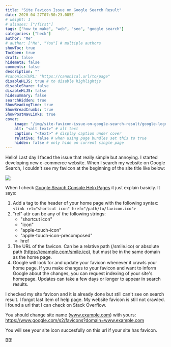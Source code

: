 ```yaml
---
title: "Site Favicon Issue on Google Search Result"
date: 2020-04-27T07:50:23.085Z
# weight: 1
# aliases: ["/first"]
tags: ["how to make", "web", "seo", "google search"]
categories: ["heck"]
author: "Me"
# author: ["Me", "You"] # multiple authors
showToc: true
TocOpen: true
draft: false
hidemeta: false
comments: false
description: ""
#canonicalURL: "https://canonical.url/to/page"
disableHLJS: true # to disable highlightjs
disableShare: false
disableHLJS: false
hideSummary: false
searchHidden: true
ShowReadingTime: true
ShowBreadCrumbs: true
ShowPostNavLinks: true
cover:
    image: "/img/site-favicon-issue-on-google-search-result/google-logo.png" # image path/url
    alt: "<alt text>" # alt text
    caption: "<text>" # display caption under cover
    relative: false # when using page bundles set this to true
    hidden: false # only hide on current single page
---
```


Hello! Last day I faced the issue that really simple but annoying. I started developing new e-commerce website. When I search my website on Google Search, I couldn't see my favicon at the beginning of the site title like below:

![](/img/site-favicon-issue-on-google-search-result/bbc18.png)

When I check [Google Search Console Help Pages](https://support.google.com/webmasters/answer/9290858?hl=en) it just explain basicly. It says:

1. Add a <link> tag to the header of your home page with the following syntax: `<link rel="shortcut icon" href="/path/to/favicon.ico">`
2. "rel" attr can be any of the following strings:
   - "shortcut icon"
   - "icon"
   - "apple-touch-icon"
   - "apple-touch-icon-precomposed"
   - href
3. The URL of the favicon. Can be a relative path (/smile.ico) or absolute path (https://example.com/smile.ico), but must be in the same domain as the home page.
4. Google will look for and update your favicon whenever it crawls your home page. If you make changes to your favicon and want to inform Google about the changes, you can request indexing of your site's homepage. Updates can take a few days or longer to appear in search results.

I checked my site favicon and it is already done but still can't see on search result. I forgot last item of help page. My website favicon is still not crawled. I found a url that I can check on Stack Overflow.

You should change site name (www.example.com) with yours: <https://www.google.com/s2/favicons?domain=www.example.com>

You will see your site icon succesfully on this url if your site has favicon.

BB!

